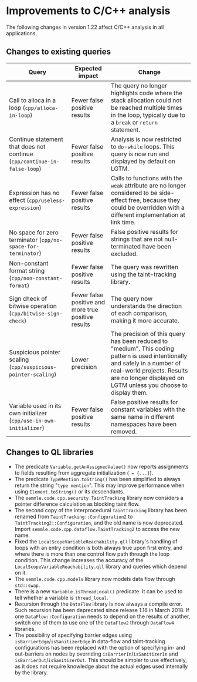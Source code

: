 # Improvements to C/C++ analysis

The following changes in version 1.22 affect C/C++ analysis in all applications.

## Changes to existing queries

| **Query**                  | **Expected impact**    | **Change**                                                       |
|----------------------------|------------------------|------------------------------------------------------------------|
| Call to alloca in a loop (`cpp/alloca-in-loop`) | Fewer false positive results | The query no longer highlights code where the stack allocation could not be reached multiple times in the loop, typically due to a `break` or `return` statement. |
| Continue statement that does not continue (`cpp/continue-in-false-loop`) | Fewer false positive results | Analysis is now restricted to `do`-`while` loops. This query is now run and displayed by default on LGTM. |
| Expression has no effect (`cpp/useless-expression`) | Fewer false positive results | Calls to functions with the `weak` attribute are no longer considered to be side-effect free, because they could be overridden with a different implementation at link time. |
| No space for zero terminator (`cpp/no-space-for-terminator`) | Fewer false positive results | False positive results for strings that are not null-terminated have been excluded. |
| Non-constant format string (`cpp/non-constant-format`) | Fewer false positive results | The query was rewritten using the taint-tracking library. |
| Sign check of bitwise operation (`cpp/bitwise-sign-check`) | Fewer false positive and more true positive results | The query now understands the direction of each comparison, making it more accurate. |
| Suspicious pointer scaling (`cpp/suspicious-pointer-scaling`) | Lower precision | The precision of this query has been reduced to "medium". This coding pattern is used intentionally and safely in a number of real-world projects. Results are no longer displayed on LGTM unless you choose to display them. |
| Variable used in its own initializer (`cpp/use-in-own-initializer`) | Fewer false positive results | False positive results for constant variables with the same name in different namespaces have been removed. |

## Changes to QL libraries

- The predicate `Variable.getAnAssignedValue()` now reports assignments to fields resulting from aggregate initialization (` = {...}`).
- The predicate `TypeMention.toString()` has been simplified to always return the string "`type mention`".  This may improve performance when using `Element.toString()` or its descendants.
- The `semmle.code.cpp.security.TaintTracking` library now considers a pointer difference calculation as blocking taint flow.
- The second copy of the interprocedural `TaintTracking` library has been renamed from `TaintTracking::Configuration2` to `TaintTracking2::Configuration`, and the old name is now deprecated. Import `semmle.code.cpp.dataflow.TaintTracking2` to access the new name.
- Fixed the `LocalScopeVariableReachability.qll` library's handling of loops with an entry condition is both always true upon first entry, and where there is more than one control flow path through the loop condition.  This change increases the accuracy of the `LocalScopeVariableReachability.qll` library and queries which depend on it.
- The `semmle.code.cpp.models` library now models data flow through `std::swap`.
- There is a new `Variable.isThreadLocal()` predicate. It can be used to tell whether a variable is `thread_local`.
- Recursion through the `DataFlow` library is now always a compile error. Such recursion has been deprecated since release 1.16 in March 2018. If one `DataFlow::Configuration` needs to depend on the results of another, switch one of them to use one of the `DataFlow2` through `DataFlow4` libraries.
- The possibility of specifying barrier edges using
  `isBarrierEdge`/`isSanitizerEdge` in data-flow and taint-tracking
  configurations has been replaced with the option of specifying in- and
  out-barriers on nodes by overriding `isBarrierIn`/`isSanitizerIn` and
  `isBarrierOut`/`isSanitizerOut`. This should be simpler to use effectively,
  as it does not require knowledge about the actual edges used internally by
  the library.
